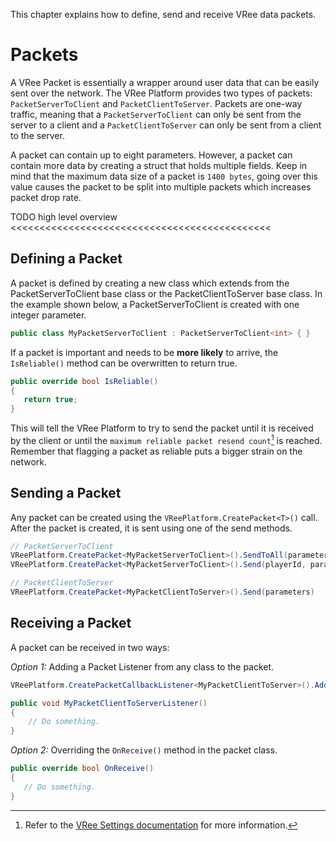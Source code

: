 This chapter explains how to define, send and receive VRee data packets.

# Packets

A VRee Packet is essentially a wrapper around user data that can be easily sent over the network. The VRee Platform provides two types of packets: `PacketServerToClient` and `PacketClientToServer`. Packets are one-way traffic, meaning that a `PacketServerToClient` can only be sent from the server to a client and a `PacketClientToServer` can only be sent from a client to the server.

A packet can contain up to eight parameters. However, a packet can contain more data by creating a struct that holds multiple fields. Keep in mind that the maximum data size of a packet is `1400 bytes`, going over this value causes the packet to be split into multiple packets which increases packet drop rate.

TODO high level overview <<<<<<<<<<<<<<<<<<<<<<<<<<<<<<<<<<<<<<<<<<<<< 

## Defining a Packet

A packet is defined by creating a new class which extends from the PacketServerToClient base class or the PacketClientToServer base class. In the example shown below, a PacketServerToClient is created with one integer parameter.

```c#
public class MyPacketServerToClient : PacketServerToClient<int> { }
```

If a packet is important and needs to be __more likely__ to arrive, the `IsReliable()` method can be overwritten to return true.

```c#
public override bool IsReliable()
{
   return true;
}
```

This will tell the VRee Platform to try to send the packet until it is received by the client or until the `maximum reliable packet resend count`[^1] is reached. Remember that flagging a packet as reliable puts a bigger strain on the network.

[^1]: Refer to the [VRee Settings documentation](/vree-settings/) for more information.

## Sending a Packet

Any packet can be created using the `VReePlatform.CreatePacket<T>()` call. After the packet is created, it is sent using one of the send methods.

```c#
// PacketServerToClient
VReePlatform.CreatePacket<MyPacketServerToClient>().SendToAll(parameters) // Sends the packet to all connected clients.
VReePlatform.CreatePacket<MyPacketServerToClient>().Send(playerId, parameters) // Sends the packet to a specific client.
```

```c#
// PacketClientToServer
VReePlatform.CreatePacket<MyPacketClientToServer>().Send(parameters)
```

## Receiving a Packet

A packet can be received in two ways:

*Option 1:* Adding a Packet Listener from any class to the packet.
```c#
VReePlatform.CreatePacketCallbackListener<MyPacketClientToServer>().AddPacketListener(MyPacketClientToServerListener);
```
```c#
public void MyPacketClientToServerListener()
{
    // Do something.
}
```

*Option 2:* Overriding the `OnReceive()` method in the packet class.
```c#
public override bool OnReceive()
{
   // Do something.
}
```